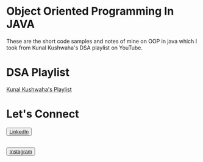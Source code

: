 # Object Oriented Programming In JAVA
These are the short code samples and notes of mine on OOP in java which I took from Kunal Kushwaha's DSA playlist on YouTube.

# DSA Playlist 
<a href="https://youtu.be/rZ41y93P2Qo?si=D70ITUKN9aEAXGcP"> Kunal Kushwaha's Playlist </a>

# Let's Connect

<button><a href="https://www.linkedin.com/in/mayank-chandratre-33842526a/" > LinkedIn </a></button>

<br>
<button><a href="https://www.instagram.com/its_mayank_chandratre/"> Instagram </a></button>
